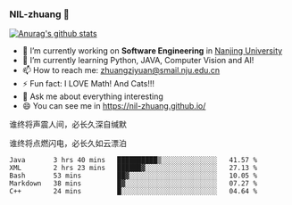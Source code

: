 ### NIL-zhuang 👋

<!--
**NIL-zhuang/NIL-zhuang** is a ✨ _special_ ✨ repository because its `README.md` (this file) appears on your GitHub profile.

Here are some ideas to get you started:

- 🔭 I’m currently working on ...
- 🌱 I’m currently learning ...
- 👯 I’m looking to collaborate on ...
- 🤔 I’m looking for help with ...
- 💬 Ask me about ...
- 📫 How to reach me: ...
- 😄 Pronouns: ...
- ⚡ Fun fact: ...
-->

[![Anurag's github stats](https://github-readme-stats.vercel.app/api?username=NIL-zhuang)](https://github.com/anuraghazra/github-readme-stats)

- 🔭 I’m currently working on **Software Engineering** in [Nanjing University](https://www.nju.edu.cn/)
- 🌱 I’m currently learning Python, JAVA, Computer Vision and AI!
- 📫 How to reach me: zhuangziyuan@smail.nju.edu.cn
- ⚡ Fun fact: I LOVE Math! And Cats!!!
- 💬 Ask me about everything interesting
- 😄 You can see me in https://nil-zhuang.github.io/

谁终将声震人间，必长久深自缄默

谁终将点燃闪电，必长久如云漂泊

<!--START_SECTION:waka-->
```text
Java       3 hrs 40 mins   ██████████▒░░░░░░░░░░░░░░   41.57 % 
XML        2 hrs 23 mins   ██████▓░░░░░░░░░░░░░░░░░░   27.13 % 
Bash       53 mins         ██▓░░░░░░░░░░░░░░░░░░░░░░   10.05 % 
Markdown   38 mins         █▓░░░░░░░░░░░░░░░░░░░░░░░   07.27 % 
C++        24 mins         █░░░░░░░░░░░░░░░░░░░░░░░░   04.64 % 
```
<!--END_SECTION:waka-->
